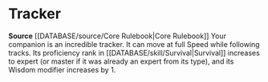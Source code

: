 ﻿---
id: '5'
name: Tracker
rarity: Common
rus_type_level: null
source: '[[DATABASE/source/Core Rulebook|Core Rulebook]]'
trait: null
type: Animal Companion Specialization

---
# Tracker
**Source** [[DATABASE/source/Core Rulebook|Core Rulebook]] 
Your companion is an incredible tracker. It can move at full Speed while following tracks. Its proficiency rank in [[DATABASE/skill/Survival|Survival]] increases to expert (or master if it was already an expert from its type), and its Wisdom modifier increases by 1.